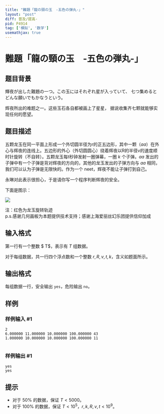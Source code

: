 ```yaml
---
title: "難題「龍の頸の玉　-五色の弾丸-」"
layout: "post"
diff: 普及/提高-
pid: P4914
tag: ['模拟', '数学']
usemathjax: true
---
```


# 難題「龍の頸の玉　-五色の弾丸-」
## 题目背景

輝夜が出した難題の一つ。この玉にはそれぞれ星が入っていて、
七つ集めるとどんな願いでもかなうという。

辉夜所出的难题之一。这些玉石各自都被画上了星星，
据说收集齐七颗就能够实现任何的愿望。 
## 题目描述

五颗龙玉在同一平面上形成一个外切圆半径为r的正五边形，其中一颗（$aa$）在外心与辉夜的连线上。五边形的外心（外切圆圆心）绕着辉夜以R的半径v的速度顺时针旋转（不自转）。五颗龙玉每t秒钟发射一圈弹幕，一圈 $k$ 个子弹。$aa$ 发出的子弹中有一个子弹是背对辉夜的方向的，其他的龙玉发出的子弹方向与 $aa$ 相同，我们可以认为子弹是无限快的。作为一个 neet，辉夜不能让子弹打到自己。

永琳对此表示很担心，于是请你写一个程序判断辉夜的安全。

下面是图示：

![](https://cdn.luogu.com.cn/upload/pic/27885.png)

注：红色为龙玉旋转轨迹                 
p.s.感谢几何画板为本题提供技术支持；感谢上海爱丽丝幻乐团提供信仰加成
## 输入格式

第一行有一个整数 $ T$，表示有 $T$ 组数据。

对于每组数据，共一行四个浮点数和一个整数 $r,R,v,t,k$，含义如题面所示。
## 输出格式

每组数据一行，安全输出 `yes`，危险输出 `no`。
## 样例

### 样例输入 #1
```
2
6.000000 11.000000 10.000000 100.000000 43
1.000000 10.000000 10.000000 100.000000 11
 
```
### 样例输出 #1
```
yes
yes
```
## 提示

- 对于 $50\%$ 的数据，保证 $T<5000$。
- 对于 $100\%$ 的数据，保证 $T<10^5$，$r,k,R,v,t<10^9$。
